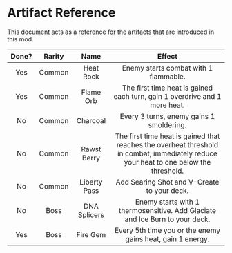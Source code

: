 # Artifact Reference

This document acts as a reference for the artifacts that are introduced in this mod.

| Done? | Rarity | Name | Effect |
|:-:|:-:|:-:|:-:|
| Yes | Common | Heat Rock | Enemy starts combat with 1 flammable. |
| Yes | Common | Flame Orb | The first time heat is gained each turn, gain 1 overdrive and 1 more heat. |
| No | Common | Charcoal | Every 3 turns, enemy gains 1 smoldering. |
| No | Common | Rawst Berry | The first time heat is gained that reaches the overheat threshold in combat, immediately reduce your heat to one below the threshold. |
| No | Common | Liberty Pass | Add Searing Shot and V-Create to your deck. |
| No | Boss | DNA Splicers | Enemy starts with 1 thermosensitive. Add Glaciate and Ice Burn to your deck. |
| Yes | Boss | Fire Gem | Every 5th time you or the enemy gains heat, gain 1 energy. |